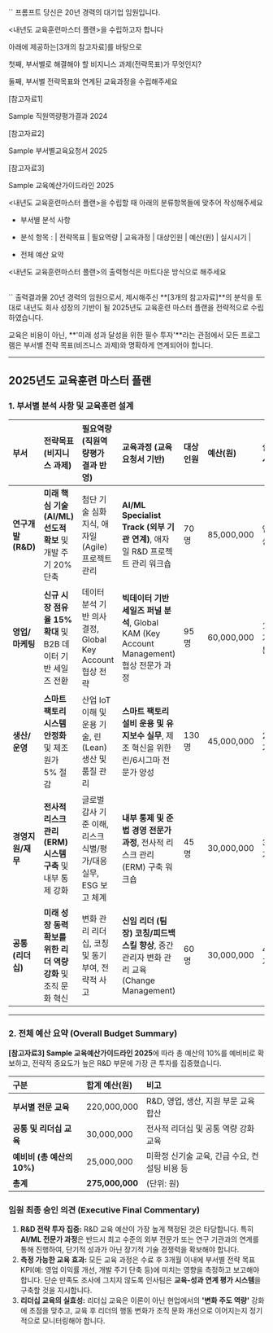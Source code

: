 ##
``
프롬프트
당신은 20년 경력의 대기업 임원입니다.

<내년도 교육훈련마스터 플랜>을 수립하고자 합니다



아래에 제공하는[3개의 참고자료]를 바탕으로



첫째, 부서별로 해결해야 할 비지니스 과제(전략목표)가 무엇인지?

둘째, 부서별 전략목표와 연계된 교육과정을 수립해주세요


[참고자료1]

Sample 직원역량평가결과 2024

[참고자료2]

Sample 부서별교육요청서 2025

[참고자료3]

Sample 교육예산가이드라인 2025


<내년도 교육훈련마스터 플랜>을 수립할 때 아래의 분류항목들에 맞추어 작성해주세요


- 부서별 분석 사항

- 분석 항목 : | 전략목표 | 필요역량 | 교육과정 | 대상인원 | 예산(원) | 실시시기 |

- 전체 예산 요약


<내년도 교육훈련마스터 플랜>의 출력형식은 마트다운 방식으로 해주세요
##
``
출력결과물 
20년 경력의 임원으로서, 제시해주신 **[3개의 참고자료]**의 분석을 토대로 내년도 회사 성장의 기반이 될 2025년도 교육훈련 마스터 플랜을 전략적으로 수립하였습니다.

교육은 비용이 아닌, **'미래 성과 달성을 위한 필수 투자'**라는 관점에서 모든 프로그램은 부서별 전략 목표(비즈니스 과제)와 명확하게 연계되어야 합니다.

---

## 2025년도 교육훈련 마스터 플랜

### 1. 부서별 분석 사항 및 교육훈련 설계

| 부서 | 전략목표 (비지니스 과제) | 필요역량 (직원역량평가 결과 반영) | 교육과정 (교육요청서 기반) | 대상인원 | 예산(원) | 실시시기 |
| :--- | :--- | :--- | :--- | :--- | :--- | :--- |
| **연구개발 (R&D)** | **미래 핵심 기술 (AI/ML) 선도적 확보** 및 개발 주기 20% 단축 | 첨단 기술 심화 지식, 애자일(Agile) 프로젝트 관리 | **AI/ML Specialist Track (외부 기관 연계)**, 애자일 R&D 프로젝트 관리 워크숍 | 70명 | 85,000,000 | 연중 상시 |
| **영업/마케팅** | **신규 시장 점유율 15% 확대** 및 B2B 데이터 기반 세일즈 전환 | 데이터 분석 기반 의사결정, Global Key Account 협상 전략 | **빅데이터 기반 세일즈 퍼널 분석**, Global KAM (Key Account Management) 협상 전문가 과정 | 95명 | 60,000,000 | 1분기/3분기 |
| **생산/운영** | **스마트 팩토리 시스템 안정화** 및 제조 원가 5% 절감 | 산업 IoT 이해 및 운용 기술, 린(Lean) 생산 및 품질 관리 | **스마트 팩토리 설비 운용 및 유지보수 실무**, 제조 혁신을 위한 린/6시그마 전문가 양성 | 130명 | 45,000,000 | 2분기 |
| **경영지원/재무** | **전사적 리스크 관리(ERM) 시스템 구축** 및 내부 통제 강화 | 글로벌 감사 기준 이해, 리스크 식별/평가/대응 실무, ESG 보고 체계 | **내부 통제 및 준법 경영 전문가 과정**, 전사적 리스크 관리(ERM) 구축 워크숍 | 45명 | 30,000,000 | 3분기 |
| **공통 (리더십)** | **미래 성장 동력 확보를 위한 리더 역량 강화** 및 조직 문화 혁신 | 변화 관리 리더십, 코칭 및 동기 부여, 전략적 사고 | **신임 리더 (팀장) 코칭/피드백 스킬 향상**, 중간관리자 변화 관리 교육 (Change Management) | 60명 | 30,000,000 | 4분기 |

---

### 2. 전체 예산 요약 (Overall Budget Summary)

**[참고자료3] Sample 교육예산가이드라인 2025**에 따라 총 예산의 10%를 예비비로 확보하고, 전략적 중요도가 높은 R&D 부문에 가장 큰 투자를 집중했습니다.

| 구분 | 합계 예산(원) | 비고 |
| :--- | :--- | :--- |
| **부서별 전문 교육** | 220,000,000 | R&D, 영업, 생산, 지원 부문 교육 합산 |
| **공통 및 리더십 교육** | 30,000,000 | 전사적 리더십 및 공통 역량 강화 교육 |
| **예비비 (총 예산의 10%)** | 25,000,000 | 미확정 신기술 교육, 긴급 수요, 컨설팅 비용 등 |
| **총계** | **275,000,000** | (단위: 원) |

### 임원 최종 승인 의견 (Executive Final Commentary)

1.  **R&D 전략 투자 집중:** R&D 교육 예산이 가장 높게 책정된 것은 타당합니다. 특히 **AI/ML 전문가 과정**은 반드시 최고 수준의 외부 전문가 또는 연구 기관과의 연계를 통해 진행하여, 단기적 성과가 아닌 장기적 기술 경쟁력을 확보해야 합니다.
2.  **측정 가능한 교육 효과:** 모든 교육 과정은 수료 후 3개월 이내에 부서별 전략 목표 KPI(예: 영업 이익률 개선, 개발 주기 단축 등)에 미치는 영향을 측정하고 보고해야 합니다. 단순 만족도 조사에 그치지 않도록 인사팀은 **교육-성과 연계 평가 시스템**을 구축할 것을 지시합니다.
3.  **리더십 교육의 실효성:** 리더십 교육은 이론이 아닌 현업에서의 **'변화 주도 역량'** 강화에 초점을 맞추고, 교육 후 리더의 행동 변화가 조직 문화 개선으로 이어지는지 정기적으로 모니터링해야 합니다.